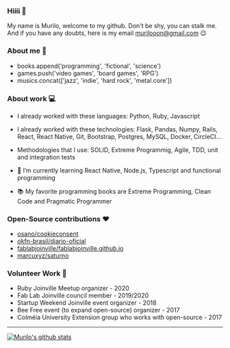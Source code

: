 ### Hiiii 👋
My name is Murilo, welcome to my github. Don't be shy, you can stalk me. And if you have any doubts, here is my email murilooon@gmail.com :wink:

### About me :man:
- books.append('programming', 'fictional', 'science')
- games.push('video games', 'board games', 'RPG') 
- musics.concat(['jazz', 'indie', 'hard rock', 'metal core'])

### About work :computer:
- I already worked with these languages: Python, Ruby, Javascript
- I already worked with these technologies: Flask, Pandas, Numpy, Rails, React, React Native, Git, Bootstrap, Postgres, MySQL, Docker, CircleCI...
- Methodologies that I use: SOLID, Extreme Programmig, Agile, TDD, unit and integration tests

- 🌱 I’m currently learning React Native, Node.js, Typescript and functional programming
- :books: My favorite programming books are Extreme Programming, Clean Code and Pragmatic Programmer 

### Open-Source contributions :heart:
- [osano/cookieconsent](https://github.com/osano/cookieconsent)
- [okfn-brasil/diario-oficial](https://github.com/okfn-brasil/diario-oficial)
- [fablabjoinville/fablabjoinville.github.io](https://github.com/fablabjoinville/fablabjoinville.github.io)
- [marcuxyz/saturno](https://github.com/marcuxyz/saturno)

### Volunteer Work  👯
- Ruby Joinville Meetup organizer - 2020
- Fab Lab Joinville council member - 2019/2020 
- Startup Weekend Joinville event organizer - 2018
- Bee Free event (to expand open-source) organizer - 2017
- Colméia University Extension group who works with open-source - 2017

---

[![Murilo's github stats](https://github-readme-stats.vercel.app/api?username=murilooon&count_private=true?theme=dracula&show_icons=true)](https://github.com/anuraghazra/github-readme-stats)
